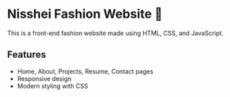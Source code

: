 # Nisshei Fashion Website 👗

This is a front-end fashion website made using HTML, CSS, and JavaScript.

## Features
- Home, About, Projects, Resume, Contact pages
- Responsive design
- Modern styling with CSS

